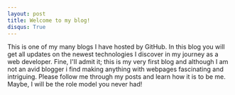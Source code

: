 ```yaml
---
layout: post
title: Welcome to my blog!
disqus: True
---
```


This is one of my many blogs I have hosted by GitHub. In this blog you will get all updates on the newest technologies I discover in my journey as a web developer. Fine, I'II admit it; this is my very first blog and although I am not an avid blogger i find making anything with webpages fascinating and intriguing. Please follow me through my posts and learn how it is to be me. Maybe, I will be the role model you never had!





